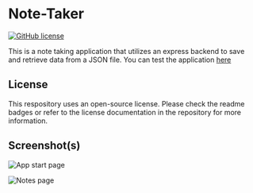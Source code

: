# Note-Taker
[![GitHub license](https://img.shields.io/github/license/jkthomps21/Employee-Tracker)](https://github.com/jkthomps21/Employee-Tracker/blob/master/LICENSE) 

This is a note taking application that utilizes an express backend to save and retrieve data from a JSON file. You can test the application [here](https://quiet-headland-21757.herokuapp.com/)

## License
This respository uses an open-source license. Please check the readme badges or refer to the license documentation in the repository for more information.

## Screenshot(s)
![App start page](https://user-images.githubusercontent.com/49950576/93153661-644e4f80-f6c7-11ea-83c2-aa425b523add.png)

![Notes page](https://user-images.githubusercontent.com/49950576/93153693-75975c00-f6c7-11ea-8f17-9a0dfa34ff5b.png)